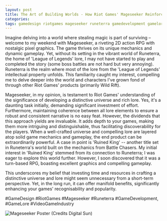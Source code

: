 ```yaml
---
layout: post
title: The Art of Building Worlds - How Riot Games' Mageseeker Reinforces the Importance of Lore
categories: 
tags: gamedesign riotgames mageseeker runeterra gamedevelopment gamelore videogameindustry
---
```


Imagine delving into a world where stealing magic is part of surviving – welcome to my weekend with Mageseeker, a riveting 2D action RPG with nostalgic pixel graphics. The game thrives on its unique mechanics and dynamic gameplay. Yet, without its setting in the vibrant world of Runeterra, the home of 'League of Legends' lore, I may not have started to play and completed the story (some boss battles are not hard but very annoying). Runeterra is the realm where most of the lore from the 'League of Legends' intellectual property unfolds. This familiarity caught my interest, compelling me to delve deeper into the world and characters I've grown fond of through other Riot Games' products (primarily Wild Rift).

Mageseeker, in my opinion, is testament to Riot Games' understanding of the significance of developing a distinctive universe and rich lore. Yes, it's a daunting task initially, demanding significant investment of effort. Furthermore, maintaining coherence between all lore elements to ensure a robust and consistent narrative is no easy feat. However, the dividends that this approach yields are invaluable. It adds depth to your games, making them more intriguing and distinguishable, thus facilitating discoverability for the players. When a well-crafted universe and compelling lore are layered atop solid game mechanics and gameplay, the end product can be extraordinarily powerful.
A case in point is 'Ruined King' -- another title set in Runeterra's world built on the mechanics from Battle Chasers. My initial interest in 'Ruined King' stemmed from its connection to Runeterra; I was eager to explore this world further. However, I soon discovered that it was a turn-based RPG, boasting excellent graphics and compelling gameplay.

This underscores my belief that investing time and resources in crafting a distinctive universe and lore might seem unnecessary from a short-term perspective. Yet, in the long run, it can offer manifold benefits, significantly enhancing your games' recognisability and popularity.

#GameDesign #RiotGames #Mageseeker #Runeterra #GameDevelopment, #GameLore #VideoGameIndustry

![Mageseeker Poster (Credits Digital Sun)](/assets/images/mageseeker-poster-digital-sun-credits.jpg)